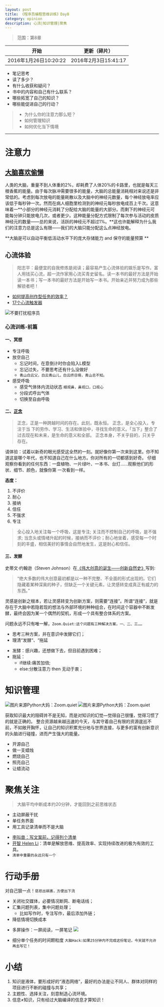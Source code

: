 ```yaml
---
layout: post
title: 《程序员编程思维训练》Day8
category: opinion
description: 心流|知识管理|聚焦
---
```



> 范围：第8章
> 
| 开始| 更新（碎片） |
|--------|--------|
|   2016年1月26日10:20:22 | 2016年2月3日15:41:17   |

> 
+ 笔记思考
 + 读了多少？
 + 有什么收获和疑问？
 + 书中的内容和自己有什么联系？
 + 哪些拓宽了自己的知识？
 + 哪些能促进自己的行动？


> + 为什么你的注意力那么短？
> + 如何管理知识
> + 如何优化当下情境

_ _ _




# 注意力

## [大脑喜欢偷懒](http://mp.weixin.qq.com/s?__biz=MzA3MzI4MjgzMw==&mid=400345622&idx=1&sn=6e86432023d5838b0938525a2663ebfd&3rd=MzA3MDU4NTYzMw==&scene=6#rd)

人类的大脑，重量不到人体重的2%，却耗费了人体20%的卡路里，也就是每天三根香蕉的能量。由于每次脉冲需要很多的能量，大脑的总能量消耗相对来说还是非常低的。考虑到每次放电的能量耗散以及大脑中的神经元数量，每个神经放电率应该低于每秒钟一次。然而在病人细胞里检测到的神经元每秒放电成百上千次。这意味着一**小部分的神经元消耗了分配给大脑的能量的大部分。而剩下的神经元可能每分钟只能放电几次，或者更少。这种能量分配方式限制了每次参与活动的皮质神经元的数量——总的来说，活跃的神经元不超过1%。**这也许能解释为什么我们的注意力总是这么有限——我们的大脑只能分配这么点神经放电。

**大脑是可以自动平衡低活动水平下的庞大存储能力 and 保守的能量预算
**

## 心流体验

> 阳志平：最便宜的自我修炼是阅读；最容易产生心流体验的娱乐是写作。富人用钱买心流，超一流作家用心流买青史留名。读一本书的最好方法是开始读一本书；写一本书的最好方法是开始写一本书。开始亲近并努力成为那些解锁者吧！

  - [如何提高创作型任务的效率？](http://mp.weixin.qq.com/s?__biz=MzA4ODM4ODQ3MQ==&mid=401837951&idx=1&sn=80cb6dd762e40e252017286c7675b640&3rd=MzA3MDU4NTYzMw==&scene=6#rd)
  - [17个心流触发器](http://mp.weixin.qq.com/s?__biz=MjM5NTAxMDU0MA==&mid=210363746&idx=1&sn=93ddd58c1c416d561fd9c2b3d9f9b273&3rd=MzA3MDU4NTYzMw==&scene=6#rd)

![不要打扰程序员](http://upload-images.jianshu.io/upload_images/982375-a18db206cb91745d.jpg?imageMogr2/auto-orient/strip%7CimageView2/2/w/1240)

### 心流训练-前篇

#### 一、冥想
 - 专注呼吸
 - 放空自己
   - 忘记时间，在意倒计时你会陷入L模型
   - 忘记过失，不要思考还有什么没做好
   - `青山白云父，白云青山儿，白云终日倚，青山总不知。`
 - 感受呼吸
   -  感受气体体内流动状态 `眼观鼻，鼻观口，口观心`
   -  分段式呼出气体
   -  切换至自由呼吸   

#### 二、[正念](http://mp.weixin.qq.com/s?__biz=MzA4ODM4ODQ3MQ==&mid=204277318&idx=1&sn=ba7f9bf84dbb9275648c4416cc867298&3rd=MzA3MDU4NTYzMw==&scene=6#rd)

>正念，正是一种跨越时间的存在。此刻，既永恒。
>正念，是全心投入，专注于当 下的劳作、学习、生活和体验中，寻找生命的意义。「当下」整合了过去现在和未来，是生命的意义和全部。
>正念本身，不关乎目的，只关乎存在。

请体验：试着以新奇的眼光感受这全然的一刻。就好像你第一次来到这里。你不知道这是哪个年代，也不知道自己在什么地方。你对所有的一切都感到好奇。 仔细观察你看到的任何东西：一盘植物、一片绿叶、一本书、台灯......观察他们的形状、细节、颜色，就像你第 一次看到一样。

**态度：**
1. 不评价
2. 耐心
3. 接纳
4. 信任
5. 不强求
6. 专注

>全心投入地关注每一个呼吸，这是专注; 关注而不控制自己的呼吸，是不强求; 当念头或情绪升起的时候，接纳而不评价；耐心地坐着，感受每一个时刻的丰盛，相信美好的事情会自然地发生，这是耐心和信任。

#### 三、发酵

史蒂文·约翰逊（Steven Johnson）在[《伟大创意的诞生——创新自然史》](http://book.douban.com/subject/25958751/)写到:

>“绝大多数的伟大创意最初都是以一种不完整、不全面的形式出现的。它们隐藏着某种深奥的种子，但缺乏一个关键元素，让灵感转变成真正有威力的东西。”


灵感是创新之根本，若让灵感转变为创新方案，则需要“连接”。所谓“连接”，就是存在于大脑中若隐若现的想法与外部环境的种种组合，在时间这个容器中不断发酵，最终会因为某一个偶然的契机，形成一个具有整合体系的方案。

问题永远不只有唯一解，`Zoom.Quiet:这个问题有三种解决方案，一、二、三……`

+ 思考三种方案，并在意识中发酵它们；
+ 理清“发酵“、“拖延
 - 发酵：感兴趣，还想做下去，但目前遇到困难；
 - 拖延：
   - if继续:痛苦加倍; 
   - else:分散注意力 then 无动于衷；

# 知识管理


![图片来源Python大妈：Zoom.quiet](http://upload-images.jianshu.io/upload_images/982375-b49a11c8819e657d.jpg?imageMogr2/auto-orient/strip%7CimageView2/2/w/1240)
![图片来源Python大妈：Zoom.quiet](http://upload-images.jianshu.io/upload_images/982375-9b96324670a2626d.jpg?imageMogr2/auto-orient/strip%7CimageView2/2/w/1240)




获取知识最大的阻碍并不是无知，而是对知识的幻觉—觉得自己很懂，觉得习惯了的就是正确的。
整合资源越来越迅速的今天，与其守着自己有限的资源逡巡不前，不如敞开胸怀，让自己的知识积累充分地与世界连接，与更多的富有创新意识的头脑进行碰撞，进而产生强大的能量。

+ 开源自己
+ 做一支蜡烛
 + 燃烧自己
 + 照亮自己
 + 让蜡流动

# 聚焦关注


>大脑平均中断成本约20分钟，才能回到之前思维状态


+ 主动屏蔽干扰
+ 单任务界面
+ 用工具记录清单而不是大脑

 - [李叫兽：写文案前，记得列个清单](http://mp.weixin.qq.com/s?__biz=MzA5NTMxOTczOA==&mid=400232098&idx=1&sn=12e1ab4f5374592890d6f470af8b04dd&3rd=MzA3MDU4NTYzMw==&scene=6#rd) 
 - [开智 Helen Li](http://mp.weixin.qq.com/s?__biz=MzA4ODM4ODQ3MQ==&mid=400374089&idx=1&sn=9e6c42413a2ca82dac852d17fd6439d8&3rd=MzA3MDU4NTYzMw==&scene=6#rd)：清单是解放思维、提高效率、实现持续改进的极为有效的工具。
 - `清单中重要的永远只有一个`

# 行动手册


对自己狠一点！`慈悲出祸害，方便出下流`

+ 关闭社交媒体，必要情况断网、断电话线；
+ 汇集问题列表，集中问题处理；
  +  比如写作时，专注写作，最后添加外链；
+ 降低情境切换成本
 - 多屏操作：一屏阅读，一屏笔记 
![](http://upload-images.jianshu.io/upload_images/982375-c876cea871303621.jpg?imageMogr2/auto-orient/strip%7CimageView2/2/w/1240) 
+ 细分单个任务的时间颗粒度
`大脑Hack:如果25分钟内不完成这份笔记，今天就不允许再去写它！`

# 小结
1. 知识是液体，要形成好的“液态网络”，最好的办法是让不同人、群体对同样的项目进行不断的碰撞与共享；
2. 主题性、选择关注，刻意制造心流环境。
3. 信息≠知识，只有经过大脑编译的信息才算知识！